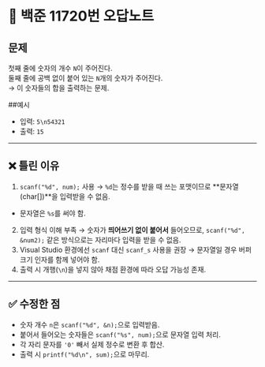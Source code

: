 # 📘 백준 11720번 오답노트

## 문제
첫째 줄에 숫자의 개수 `N`이 주어진다.  
둘째 줄에 공백 없이 붙어 있는 `N`개의 숫자가 주어진다.  
→ 이 숫자들의 합을 출력하는 문제.  

##예시  
- 입력: ```5\n54321```
- 출력: `15`

---

## ❌ 틀린 이유
1. `scanf("%d", num);` 사용 → `%d`는 정수를 받을 때 쓰는 포맷이므로 **문자열(char[])**을 입력받을 수 없음.  
 - 문자열은 `%s`를 써야 함.  
2. 입력 형식 이해 부족 → 숫자가 **띄어쓰기 없이 붙어서** 들어오므로, `scanf("%d", &num2);` 같은 방식으로는 자리마다 입력을 받을 수 없음.  
3. Visual Studio 환경에선 `scanf` 대신 `scanf_s` 사용을 권장 → 문자열일 경우 버퍼 크기 인자를 함께 넣어야 함.  
4. 출력 시 개행(`\n`)을 넣지 않아 채점 환경에 따라 오답 가능성 존재.  

---

## ✅ 수정한 점
- 숫자 개수 `n`은 `scanf("%d", &n);`으로 입력받음.  
- 붙어서 들어오는 숫자들은 `scanf("%s", num);`으로 문자열 입력 처리.  
- 각 자리 문자를 `'0'` 빼서 실제 정수로 변환 후 합산.  
- 출력 시 `printf("%d\n", sum);`으로 마무리. 
